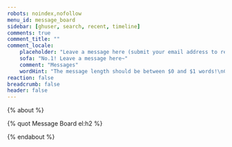 ```yaml
---
robots: noindex,nofollow
menu_id: message_board
sidebar: [ghuser, search, recent, timeline]
comments: true
comment_title: ""
comment_locale:
    placeholder: "Leave a message here (submit your email address to receive email notifications when someone replies)"
    sofa: "No.1! Leave a message here~"
    comment: "Messages"
    wordHint: "The message length should be between $0 and $1 words!\nCurrent number of words: $2"
reaction: false
breadcrumb: false
header: false
---
```


{% about %}

{% quot Message Board el:h2 %}

{% endabout %}
